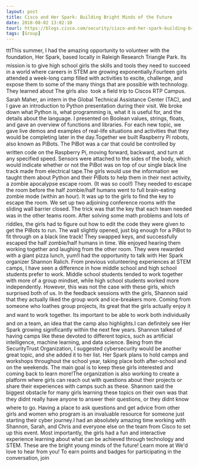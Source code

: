 ```yaml
---
layout: post
title: Cisco and Her Spark: Building Bright Minds of the Future
date: 2018-08-02 13:02:10
tourl: https://blogs.cisco.com/security/cisco-and-her-spark-building-bright-minds-of-the-future
tags: [Group]
---
```

tttThis summer, I had the amazing opportunity to volunteer with the foundation, Her Spark, based locally in Raleigh Research Triangle Park. Its mission is to give high school girls the skills and tools they need to succeed in a world where careers in STEM are growing exponentially.Fourteen girls attended a week-long camp filled with activities to excite, challenge, and expose them to some of the many things that are possible with technology. They learned about The girls also  took a field trip to Ciscos RTP Campus. Sarah Maher, an intern in the Global Technical Assistance Center (TAC), and I gave an introduction to Python presentation during their visit. We broke down what Python is, what programming is, what it is useful for, and the details about the language. I presented on Boolean values, strings, floats, and gave an overview of functions and libraries. For each new topic, we gave live demos and examples of real-life situations and activities that they would be completing later in the day.Together we built Raspberry Pi robots, also known as PiBots. The PiBot was a car that could be controlled by written code on the Raspberry Pi, moving forward, backward, and turn at any specified speed. Sensors were attached to the sides of the body, which would indicate whether or not the PiBot was on top of our single black line track made from electrical tape.The girls would use the information we taught them about Python and their PiBots to help them in their next activity, a zombie apocalypse escape room. (It was so cool!) They needed to escape the room before the half zombie/half humans went to full brain-eating zombie mode (within an hour). It was up to the girls to find the key to escape the room. We set up two adjoining conference rooms with the sliding wall barrier closed. The trick was that the key that each team needed was in the other teams room. After solving some math problems and lots of riddles, the girls had to figure out how to edit the code they were given to get the PiBots to run. The wall slightly opened, just big enough for a PiBot to fit through on a black line track! They swapped keys, and successfully escaped the half zombie/half humans in time. We enjoyed hearing them working together and laughing from the other room. They were rewarded with a giant pizza lunch, yum!I had the opportunity to talk with Her Spark organizer Shannon Ralich. From previous volunteering experiences at STEM camps, I have seen a difference in how middle school and high school students prefer to work. Middle school students tended to work together with more of a group mindset, while high school students worked more independently. However, this was not the case with these girls, which surprised both of us. In the feedback sessions with the girls, Shannon said that they actually liked the group work and ice-breakers more. Coming from someone who loathes group projects, its great that the girls actually enjoy it and want to work together. Its important to be able to work both individually and on a team, an idea that the camp also highlights.I can definitely see Her Spark growing significantly within the next few years. Shannon talked of having camps like these devoted to different topics, such as artificial intelligence, machine learning, and data science. Being from the SecurityTrust Organization, I suggested cybersecurity would be another great topic, and she added it to her list. Her Spark plans to hold camps and workshops throughout the school year, taking place both after-school and on the weekends. The main goal is to keep these girls interested and coming back to learn more!The organization is also working to create a platform where girls can reach out with questions about their projects or share their experiences with camps such as these. Shannon said the biggest obstacle for many girls learning these topics on their own was that they didnt really have anyone to answer their questions, or they didnt know where to go. Having a place to ask questions and get advice from other girls and women who program is an invaluable resource for someone just starting their cyber journey.I had an absolutely amazing time working with Shannon, Sarah, and Chris and everyone else on the team from Cisco to set up this event. Most importantly, the girls had a fun and interactive experience learning about what can be achieved through technology and STEM. These are the bright young minds of the future! Learn more at We'd love to hear from you! To earn points and badges for participating in the conversation, join 